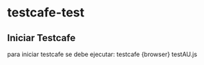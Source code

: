 # testcafe-test

## Iniciar Testcafe

para iniciar testcafe se debe ejecutar: 
testcafe {browser} testAU.js
